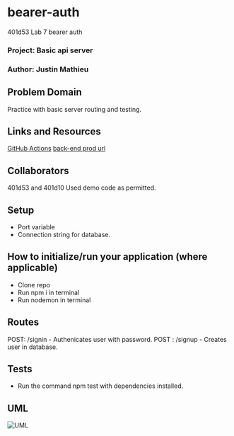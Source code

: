 # bearer-auth

401d53 Lab 7 bearer auth

### Project: Basic api server



### Author: Justin Mathieu


## Problem Domain

Practice with basic server routing and testing.

## Links and Resources

[GitHub Actions]()
[back-end prod url]()

## Collaborators

401d53 and 401d10 Used demo code as permitted.

## Setup

- Port variable
- Connection string for database.

## How to initialize/run your application (where applicable)

- Clone repo
- Run npm i in terminal
- Run nodemon in terminal


## Routes

POST: /signin - Authenicates user with password.
POST : /signup - Creates user in database.

## Tests

- Run the command npm test with dependencies installed.

## UML
![UML]()